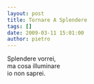 ```yaml
---
layout: post
title: Tornare A Splendere
tags: []
date: 2009-03-11 15:01:00
author: pietro
---
```

Splendere vorrei,<br/>ma cosa illuminare<br/>io non saprei.
